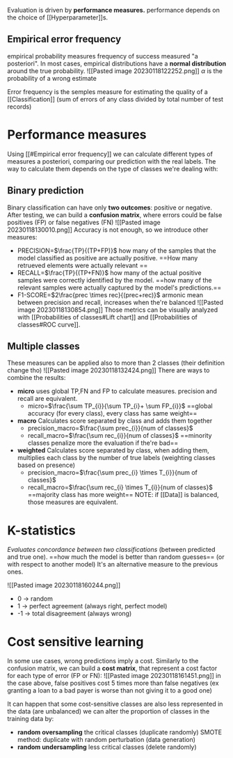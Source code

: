 Evaluation is driven by **performance measures.**
performance depends on the choice of [[Hyperparameter]]s.

## Empirical error frequency
empirical probability measures frequency of success measured "a posteriori". In most cases, empirical distributions have a **normal distribution** around the true probability.
![[Pasted image 20230118122252.png]]
$\alpha$ is the probability of a wrong estimate

Error frequency is the semples measure for estimating the quality of a [[Classification]] (sum of errors of any class divided by total number of test records)

# Performance measures
Using [[#Empirical error frequency]] we can calculate different types of measures a posteriori, comparing our prediction with the real labels.
The way to calculate them depends on the type of classes we're dealing with:
## Binary prediction
Binary classification can have only **two outcomes**: positive or negative.
After testing, we can build a **confusion matrix**, where errors could be false positives (FP) or false negatives (FN)
![[Pasted image 20230118130010.png]]
Accuracy is not enough, so we introduce other measures:
- PRECISION=$\frac{TP}{(TP+FP)}$
	how many of the samples that the model classified as positive are actually positive. 
	==How many retrueved elements were actually relevant ==
- RECALL=$\frac{TP}{(TP+FN)}$
	how many of the actual positive samples were correctly identified by the model. 
	==how many of the relevant samples were actually captured by the model's predictions.==
- F1-SCORE=$2\frac{prec \times rec}{(prec+rec)}$
	armonic mean between precision and recall, increases when the're balanced
![[Pasted image 20230118130854.png]]
Those metrics can be visually analyzed with [[Probabilities of classes#Lift chart]] and [[Probabilities of classes#ROC curve]].

## Multiple classes
These measures can be applied also to more than 2 classes (their definition change tho)
![[Pasted image 20230118132424.png]]
There are ways to combine the results:
- **micro**
	uses global TP,FN and FP to calculate measures.
	precision and recall are equivalent.
	- micro=$\frac{\sum TP_{i}}{\sum TP_{i}+ \sum FP_{i}}$
	==global accuracy (for every class), every class has same weight==
- **macro**
	Calculates score separated by class and adds them together
	- precision_macro=$\frac{\sum prec_{i}}{num of classes}$
	- recall_macro=$\frac{\sum rec_{i}}{num of classes}$
	==minority classes penalize more the evaluation if the're bad==
- **weighted**
	Calculates score separated by class, when adding them, multiplies each class by the number of true labels (weighting classes based on presence) 
	- precision_macro=$\frac{\sum prec_{i} \times T_{i}}{num of classes}$
	- recall_macro=$\frac{\sum rec_{i} \times T_{i}}{num of classes}$
	==majority class has more weight==
NOTE: if [[Data]] is balanced, those measures are equivalent.

# K-statistics
_Evaluates concordance between two classifications_ (between predicted and true one).
==how much the model is better than random guesses== (or with respect to another model)
It's an alternative measure to the previous ones.


![[Pasted image 20230118160244.png]]
- 0 -> random 
- 1 -> perfect agreement (always right, perfect model)
- -1 -> total disagreement (always wrong)

# Cost sensitive learning
In some use cases, wrong predictions imply a cost.
Similarly to the confusion matrix, we can build a **cost matrix**, that represent a cost factor for each type of error (FP or FN):
![[Pasted image 20230118161451.png]]
in the case above, false positives cost 5 times more than false negatives (ex granting a loan to a bad payer is worse than not giving it to a good one)

It can happen that some cost-sensitive classes are also less represented in the data (are unbalanced)
we can alter the proportion of classes in the training data by:
- **random oversampling** the critical classes (duplicate randomly)
	SMOTE method: duplicate with random perturbation (data generation)
- **random undersampling** less critical classes (delete randomly)

